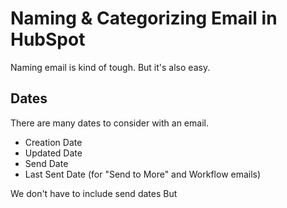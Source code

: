 # Naming & Categorizing Email in HubSpot

Naming email is kind of tough. But it's also easy. 

## Dates
There are many dates to consider with an email. 
- Creation Date
- Updated Date
- Send Date
- Last Sent Date (for "Send to More" and Workflow emails)

We don't have to include send dates 
But
